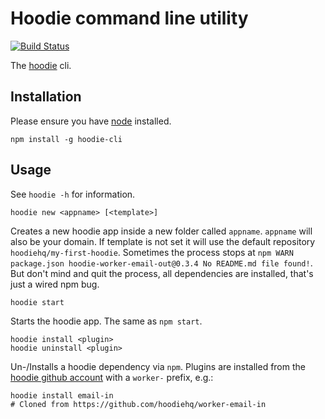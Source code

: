
Hoodie command line utility
======

[![Build Status](https://travis-ci.org/hoodiehq/hoodie-cli.png)](https://travis-ci.org/hoodiehq/hoodie-cli)

The [hoodie](http://hood.ie) cli.

## Installation
Please ensure you have [node](http://nodejs.org) installed.

```
npm install -g hoodie-cli
```

## Usage

See `hoodie -h` for information.

```
hoodie new <appname> [<template>]
```
Creates a new hoodie app inside a new folder called `appname`. `appname` will also be your domain. If template is not set it will use the default repository `hoodiehq/my-first-hoodie`.
Sometimes the process stops at `npm WARN package.json hoodie-worker-email-out@0.3.4 No README.md file found!`. But don't mind and quit the process, all dependencies are installed, that's just a wired npm bug.

```
hoodie start
```
Starts the hoodie app. The same as `npm start`.

```
hoodie install <plugin>
hoodie uninstall <plugin>
```
Un-/Installs a hoodie dependency via `npm`. Plugins are installed from the [hoodie github account](http://github.com/hoodiehq) with a `worker-` prefix, e.g.:
```
hoodie install email-in
# Cloned from https://github.com/hoodiehq/worker-email-in
```
